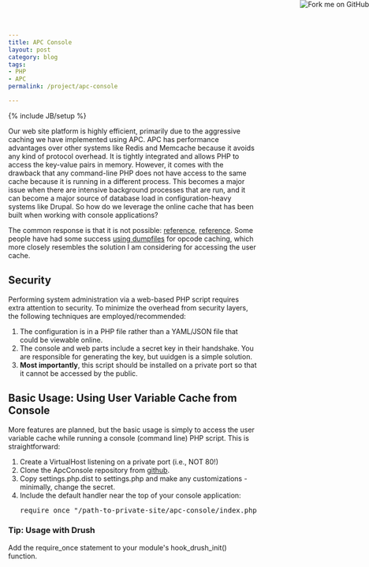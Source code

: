 ```yaml
---
title: APC Console
layout: post
category: blog
tags:
- PHP
- APC
permalink: /project/apc-console

---
```

{% include JB/setup %}
<div id="node-327" class="node node-project node-promoted">
  <div class="content clearfix">
    <div class="field field-name-body field-type-text-with-summary field-label-hidden"><div class="field-items"><div class="field-item even"><p>Our web site platform is highly efficient, primarily due to the aggressive caching we have implemented using APC. APC has performance advantages over other systems like Redis and Memcache because it avoids any kind of protocol overhead. It is tightly integrated and allows PHP to access the key-value pairs in memory. However, it comes with the drawback that any command-line PHP does not have access to the same cache because it is running in a different process. This becomes a major issue when there are intensive background processes that are run, and it can become a major source of database load in configuration-heavy systems like Drupal. So how do we leverage the online cache that has been built when working with console applications?</p>
<p><!--break--></p>
<p><a href="https://github.com/wittiws/apc-console"><img alt="Fork me on GitHub" src="https://s3.amazonaws.com/github/ribbons/forkme_right_red_aa0000.png" style="position: absolute; top: 0; right: 0; border: 0;" /></a>The common response is that it is not possible: <a href="http://stackoverflow.com/questions/439262/how-can-i-get-php-to-use-the-same-apc-cache-when-invoked-on-the-cli-and-the-web">reference</a>, <a href="http://stackoverflow.com/questions/1245242/php-apc-in-cli-mode">reference</a>. Some people have had some success <a href="http://stackoverflow.com/questions/10029361/using-php-apc-cache-in-cli-mode-using-dumpfiles">using dumpfiles</a> for opcode caching, which more closely resembles the solution I am considering for accessing the user cache.</p>
<h2>
	Security</h2>
<p>Performing system administration via a web-based PHP script requires extra attention to security. To minimize the overhead from security layers, the following techniques are employed/recommended:</p>
<ol><li>
		The configuration is in a PHP file rather than a YAML/JSON file that could be viewable online.</li>
	<li>
		The console and web parts include a secret key in their handshake. You are responsible for generating the key, but uuidgen is a simple solution.</li>
	<li>
		<strong>Most importantly</strong>, this script should be installed on a private port so that it cannot be accessed by the public.</li>
</ol><h2>
	Basic Usage: Using User Variable Cache from Console</h2>
<p>More features are planned, but the basic usage is simply to access the user variable cache while running a console (command line) PHP script. This is straightforward:</p>
<ol><li>
		Create a VirtualHost listening on a private port (i.e., NOT 80!)</li>
	<li>
		Clone the ApcConsole repository from <a href="https://github.com/wittiws/apc-console">github</a>.</li>
	<li>
		Copy settings.php.dist to settings.php and make any customizations - minimally, change the secret.</li>
	<li>
		Include the default handler near the top of your console application:
		<pre class="brush:php">
require_once "/path-to-private-site/apc-console/index.php";</pre>
	</li>
</ol><h3>
	Tip: Usage with Drush</h3>
<p>Add the require_once statement to your module's hook_drush_init() function.</p>
</div></div></div>  </div>
</div>
